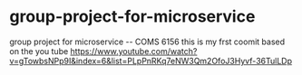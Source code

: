 # group-project-for-microservice
group project for microservice -- COMS 6156
this is my frst coomit based on the you tube https://www.youtube.com/watch?v=gTowbsNPp9I&index=6&list=PLpPnRKq7eNW3Qm2OfoJ3Hyvf-36TulLDp
